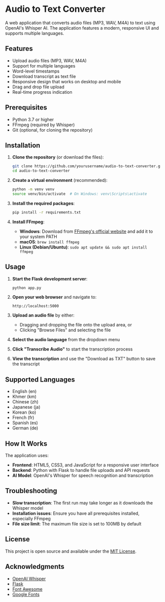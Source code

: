 # Audio to Text Converter

A web application that converts audio files (MP3, WAV, M4A) to text using OpenAI's Whisper AI. The application features a modern, responsive UI and supports multiple languages.

## Features

- Upload audio files (MP3, WAV, M4A)
- Support for multiple languages
- Word-level timestamps
- Download transcript as text file
- Responsive design that works on desktop and mobile
- Drag and drop file upload
- Real-time progress indication

## Prerequisites

- Python 3.7 or higher
- FFmpeg (required by Whisper)
- Git (optional, for cloning the repository)

## Installation

1. **Clone the repository** (or download the files):
   ```bash
   git clone https://github.com/yourusername/audio-to-text-converter.git
   cd audio-to-text-converter
   ```

2. **Create a virtual environment** (recommended):
   ```bash
   python -m venv venv
   source venv/bin/activate  # On Windows: venv\Scripts\activate
   ```

3. **Install the required packages**:
   ```bash
   pip install -r requirements.txt
   ```

4. **Install FFmpeg**:
   - **Windows**: Download from [FFmpeg's official website](https://ffmpeg.org/download.html) and add it to your system PATH
   - **macOS**: `brew install ffmpeg`
   - **Linux (Debian/Ubuntu)**: `sudo apt update && sudo apt install ffmpeg`

## Usage

1. **Start the Flask development server**:
   ```bash
   python app.py
   ```

2. **Open your web browser** and navigate to:
   ```
   http://localhost:5000
   ```

3. **Upload an audio file** by either:
   - Dragging and dropping the file onto the upload area, or
   - Clicking "Browse Files" and selecting the file

4. **Select the audio language** from the dropdown menu

5. **Click "Transcribe Audio"** to start the transcription process

6. **View the transcription** and use the "Download as TXT" button to save the transcript

## Supported Languages

- English (en)
- Khmer (km)
- Chinese (zh)
- Japanese (ja)
- Korean (ko)
- French (fr)
- Spanish (es)
- German (de)

## How It Works

The application uses:
- **Frontend**: HTML5, CSS3, and JavaScript for a responsive user interface
- **Backend**: Python with Flask to handle file uploads and API requests
- **AI Model**: OpenAI's Whisper for speech recognition and transcription

## Troubleshooting

- **Slow transcription**: The first run may take longer as it downloads the Whisper model
- **Installation issues**: Ensure you have all prerequisites installed, especially FFmpeg
- **File size limit**: The maximum file size is set to 100MB by default

## License

This project is open source and available under the [MIT License](LICENSE).

## Acknowledgments

- [OpenAI Whisper](https://openai.com/research/whisper)
- [Flask](https://flask.palletsprojects.com/)
- [Font Awesome](https://fontawesome.com/)
- [Google Fonts](https://fonts.google.com/)

